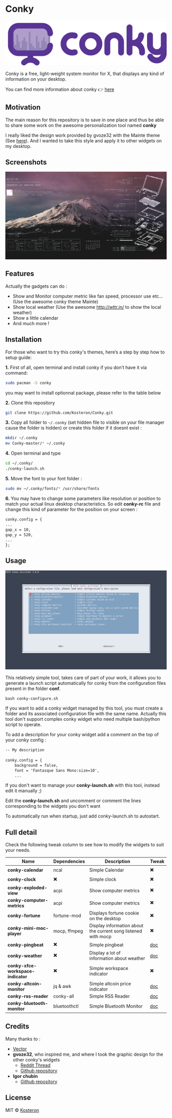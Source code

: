# Conky

![Conky logo](conky-logotype.png)

Conky is a free, light-weight system monitor for X, that displays any kind of information on your desktop.

You can find more information about conky :point_right: [here](https://github.com/brndnmtthws/conky)

## Motivation
The main reason for this repository is to save in one place and thus be able to share some work on the awesome personalization tool named **conky**

I really liked the design work provided by gvoze32 with the Mainte theme (See [here](https://github.com/gvoze32/Mainte)). And I wanted to take this style and apply it to other widgets on my desktop.

## Screenshots
![preview](preview.png)

## Features
Actually the gadgets can do :

- Show and Monitor computer metric like fan speed, processor use etc... (Use the awesome conky theme Mainte)
- Show local weather (Use the awesome http://wttr.in/ to show the local weather)
- Show a little calendar
- And much more !

## Installation

For those who want to try this conky's themes, here’s a step by step how to setup guide:

**1.** First of all, open terminal and install conky if you don’t have it via command:

```bash
sudo pacman -S conky
```

you may want to install optionnal package, please refer to the table below

**2.** Clone this repository
```bash
git clone https://github.com/Kosteron/Conky.git
```

**3.** Copy all folder to `~/.conky` (set hidden file to visible on your file manager cause the folder is hidden) or create this folder if it doesnt exist :
```bash
mkdir ~/.conky
mv Conky-master/* ~/.conky
```

**4.** Open terminal and type
```bash
cd ~/.conky/
./conky-launch.sh
```

**5.** Move the font to your font folder :
```bash
sudo mv ~/.conky/fonts/* /usr/share/fonts
```

**6.** You may have to change some parameters like resolution or position to match your actual linux desktop characteristics.
So edit **conky-rc** file and change this kind of parameter for the position on your screen :
```
conky.config = {
...
gap_x = 10,
gap_y = 520,
...
};
```

## Usage

![Assistant](conky-configure.png)

This relatively simple tool, takes care of part of your work, it allows you to generate a launch script automatically for conky from the configuration files present in the folder **conf**.

```
bash conky-configure.sh
```

If you want to add a conky widget managed by this tool, you must create a folder and its associated configuration file with the same name.
Actually this tool don't support complex conky widget who need multiple bash/python script to operate.

To add a description for your conky widget add a comment on the top of your conky config :
```
-- My description

conky.config = {
    background = false,
    font = 'Fantasque Sans Mono:size=10',
	...
```

If you don't want to manage your **conky-launch.sh** with this tool, instead edit it manually ;)

Edit the **conky-launch.sh** and uncomment or comment the lines corresponding to the widgets you don't want

To automatically run when startup, just add conky-launch.sh to autostart.

## Full detail

Check the following tweak column to see how to modify the widgets to suit your needs.

| Name | Dependencies | Description | Tweak |
|----|----|----|----|
| **conky-calendar** | ncal | Simple Calendar | :heavy_multiplication_x: |
| **conky-clock** | :heavy_multiplication_x: | Simple clock | :heavy_multiplication_x: |
| **conky-exploded-view** | acpi | Show computer metrics | :heavy_multiplication_x: |
| **conky-computer-metrics** | acpi | Show computer metrics | :heavy_multiplication_x: |
| **conky-fortune** | fortune-mod | Displays fortune cookie on the desktop | :heavy_multiplication_x: |
| **conky-mini-moc-player** | mocp, ffmpeg | Display information about the current song listened with mocp | :heavy_multiplication_x: |
| **conky-pingbeat** | :heavy_multiplication_x: | Simple pingbeat | [doc](docs/conkyrc-pingbeat.md) |
| **conky-weather** | :heavy_multiplication_x: | Display a lot of information about weather | [doc](docs/conkyrc-weather.md) |
| **conky-xfce-workspace-indicator** | :heavy_multiplication_x: | Simple workspace indicator | :heavy_multiplication_x: |
| **conky-altcoin-monitor** | jq & awk | Simple altcoin price indicator | [doc](docs/conkyrc-altcoin-monitor.md) |
| **conky-rss-reader** | conky-all | Simple RSS Reader | [doc](docs/conky-rss-reader.md) |
| **conky-bluetooth-monitor** | bluetoothctl | Simple Bluetooth Monitor | [doc](docs/conky-bluetooth-monitor.md) |

## Credits
Many thanks to :

- [Vector](https://www.reddit.com/r/thinkpad/search/?q=exploded%20wallpaper&restrict_sr=1)
- **gvoze32**, who inspired me, and where I took the graphic design for the other conky's widgets
	- [Reddit Thread](https://www.reddit.com/r/unixporn/comments/e49pgl/oc_mainte_a_simple_and_functional_conky_theme/)
	- [Github repository](https://github.com/gvoze32/Mainte)
- **Igor chubin**
	- [Github repository](https://github.com/chubin/wttr.in)

## License
MIT © [Kosteron]()
